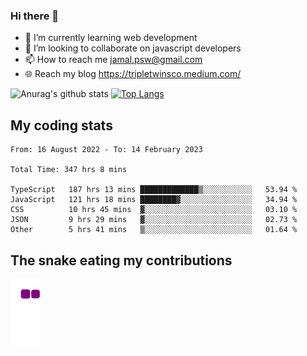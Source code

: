 ### Hi there 👋

<!--
**padepokanpenguin/padepokanpenguin** is a ✨ _special_ ✨ repository because its `README.md` (this file) appears on your GitHub profile.
-->

- 🌱 I’m currently learning  web development
- 👯 I’m looking to collaborate on javascript developers
- 📫 How to reach me jamal.psw@gmail.com
- 🌐 Reach my blog https://tripletwinsco.medium.com/

![Anurag's github stats](https://github-readme-stats.vercel.app/api?username=padepokanpenguin&count_private=true&disable_animations=false&show_icons=true&theme=default)
[![Top Langs](https://github-readme-stats.vercel.app/api/top-langs/?username=padepokanpenguin&theme=default&layout=compact)](https://github.com/padepokanpenguin)

## My coding stats

<!--START_SECTION:waka-->

```text
From: 16 August 2022 - To: 14 February 2023

Total Time: 347 hrs 8 mins

TypeScript   187 hrs 13 mins █████████████▒░░░░░░░░░░░   53.94 %
JavaScript   121 hrs 18 mins ████████▓░░░░░░░░░░░░░░░░   34.94 %
CSS          10 hrs 45 mins  ▓░░░░░░░░░░░░░░░░░░░░░░░░   03.10 %
JSON         9 hrs 29 mins   ▓░░░░░░░░░░░░░░░░░░░░░░░░   02.73 %
Other        5 hrs 41 mins   ▒░░░░░░░░░░░░░░░░░░░░░░░░   01.64 %
```

<!--END_SECTION:waka-->


## The snake eating my contributions
![snake gif](https://github.com/padepokanpenguin/padepokanpenguin/blob/output/github-contribution-grid-snake.gif)
